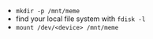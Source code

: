 * `mkdir -p /mnt/meme`
* find your local file system with `fdisk -l`
* `mount /dev/<device> /mnt/meme`
